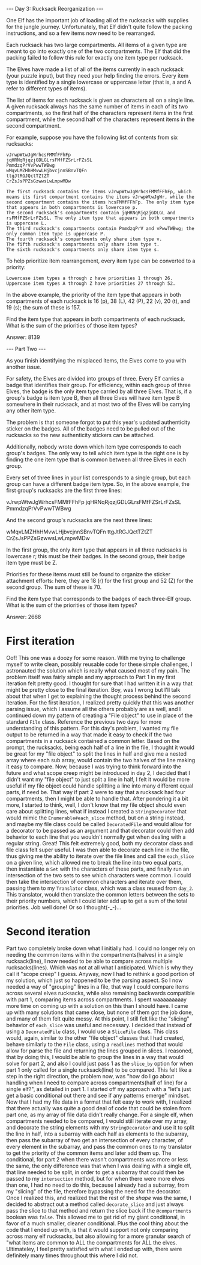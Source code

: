 --- Day 3: Rucksack Reorganization ---

One Elf has the important job of loading all of the rucksacks with supplies for the jungle journey. Unfortunately, that Elf didn't quite follow the packing instructions, and so a few items now need to be rearranged.

Each rucksack has two large compartments. All items of a given type are meant to go into exactly one of the two compartments. The Elf that did the packing failed to follow this rule for exactly one item type per rucksack.

The Elves have made a list of all of the items currently in each rucksack (your puzzle input), but they need your help finding the errors. Every item type is identified by a single lowercase or uppercase letter (that is, a and A refer to different types of items).

The list of items for each rucksack is given as characters all on a single line. A given rucksack always has the same number of items in each of its two compartments, so the first half of the characters represent items in the first compartment, while the second half of the characters represent items in the second compartment.

For example, suppose you have the following list of contents from six rucksacks:

```
vJrwpWtwJgWrhcsFMMfFFhFp
jqHRNqRjqzjGDLGLrsFMfFZSrLrFZsSL
PmmdzqPrVvPwwTWBwg
wMqvLMZHhHMvwLHjbvcjnnSBnvTQFn
ttgJtRGJQctTZtZT
CrZsJsPPZsGzwwsLwLmpwMDw
```

    The first rucksack contains the items vJrwpWtwJgWrhcsFMMfFFhFp, which means its first compartment contains the items vJrwpWtwJgWr, while the second compartment contains the items hcsFMMfFFhFp. The only item type that appears in both compartments is lowercase p.
    The second rucksack's compartments contain jqHRNqRjqzjGDLGL and rsFMfFZSrLrFZsSL. The only item type that appears in both compartments is uppercase L.
    The third rucksack's compartments contain PmmdzqPrV and vPwwTWBwg; the only common item type is uppercase P.
    The fourth rucksack's compartments only share item type v.
    The fifth rucksack's compartments only share item type t.
    The sixth rucksack's compartments only share item type s.

To help prioritize item rearrangement, every item type can be converted to a priority:

    Lowercase item types a through z have priorities 1 through 26.
    Uppercase item types A through Z have priorities 27 through 52.

In the above example, the priority of the item type that appears in both compartments of each rucksack is 16 (p), 38 (L), 42 (P), 22 (v), 20 (t), and 19 (s); the sum of these is 157.

Find the item type that appears in both compartments of each rucksack. What is the sum of the priorities of those item types?

Answer: 8139

--- Part Two ---

As you finish identifying the misplaced items, the Elves come to you with another issue.

For safety, the Elves are divided into groups of three. Every Elf carries a badge that identifies their group. For efficiency, within each group of three Elves, the badge is the only item type carried by all three Elves. That is, if a group's badge is item type B, then all three Elves will have item type B somewhere in their rucksack, and at most two of the Elves will be carrying any other item type.

The problem is that someone forgot to put this year's updated authenticity sticker on the badges. All of the badges need to be pulled out of the rucksacks so the new authenticity stickers can be attached.

Additionally, nobody wrote down which item type corresponds to each group's badges. The only way to tell which item type is the right one is by finding the one item type that is common between all three Elves in each group.

Every set of three lines in your list corresponds to a single group, but each group can have a different badge item type. So, in the above example, the first group's rucksacks are the first three lines:

vJrwpWtwJgWrhcsFMMfFFhFp
jqHRNqRjqzjGDLGLrsFMfFZSrLrFZsSL
PmmdzqPrVvPwwTWBwg

And the second group's rucksacks are the next three lines:

wMqvLMZHhHMvwLHjbvcjnnSBnvTQFn
ttgJtRGJQctTZtZT
CrZsJsPPZsGzwwsLwLmpwMDw

In the first group, the only item type that appears in all three rucksacks is lowercase r; this must be their badges. In the second group, their badge item type must be Z.

Priorities for these items must still be found to organize the sticker attachment efforts: here, they are 18 (r) for the first group and 52 (Z) for the second group. The sum of these is 70.

Find the item type that corresponds to the badges of each three-Elf group. What is the sum of the priorities of those item types?

Answer: 2668

# First iteration

Oof! This one was a doozy for some reason. With me trying to challenge myself to write clean, possibly reusable code for these 
simple challenges, I astronauted the solution which is really what caused most of my pain. The problem itself was fairly simple
and my approach to Part 1 in my first iteration felt pretty good. I thought for sure that I had written it in a way
that might be pretty close to the final iteration. Boy, was I wrong but I'll talk about that when I get to explaining
the thought process behind the second iteration. For the first iteration, I realized pretty quickly that this was another
parsing issue, which I assume all the others probably are as well, and I continued down my pattern of creating a "File object" to
use in place of the standard `File` class. Reference the previous two days for more understanding of this pattern. For this
day's problem, I wanted my file output to be returned in a way that made it easy to check if the two compartments in a rucksack
contained a common letter. Based on the prompt, the rucksacks, being each half of a line in the file, I thought it would be 
great for my "file object" to split the lines in half and give me a nested array where each sub array, would contain the two
halves of the line making it easy to compare. Now, because I was trying to think forward into the future and what scope creep might
be introduced in day 2, I decided that I didn't want my "file object" to just split a line in half, I felt it would be more useful if my
file object could handle splitting a line into many different equal parts, if need be. That way if part 2 were to say that a rucksack had 
four compartments, then I might be able to handle that. After pondering it a bit more, I started to think, well,
I don't know that my file object should even care about splitting lines, what if instead I created a `StringDecorater` that would mimic the
`Enumerable#each_slice` method, but on a string instead, and maybe my file class could be called `DecoratedFile` and would allow for a decorator to
be passed as an argument and that decorator could then add behavior to each line that you wouldn't normally get when dealing with a 
regular string. Great! This felt extremely good, both my decorator class and file class felt super useful. I was then able to decorate
each line in the file, thus giving me the ability to iterate over the file lines and call the `each_slice` on a given line, which allowed me
to break the line into two equal parts, then instantiate a `Set` with the characters of these parts, and finally run an intersection of the two
sets to see which characters were common. I could then take the intersection of common characters and iterate over them, passing them to my
`Translator` class, which was a class reused from `day_2`. This translator, would then translate the common letters between the sets to their 
priority numbers, which I could later add up to get a sum of the total priorities. Job well done! Or so I thought(-_-)...

# Second iteration
Part two completely broke down what I initially had. I could no longer rely on needing the common items within the compartments(halves) in a single
rucksack(line), I now needed to be able to compare across multiple rucksacks(lines). Which was not at all what I anticipated. Which is why they call
it "scope creep" I guess. Anyway, now I had to rethink a good portion of my solution, which just so happened to be the parsing aspect. So I now needed
a way of "grouping" lines in a file, that way I could compare items across several elves rucksacks, while also remaining backwards compatible with part 1,
comparing items across compartments. I spent waaaaaaaaay more time on coming up with a solution on this than I should have. I came up with many solutions
that came close, but none of them got the job done, and many of them felt quite messy. At this point, I still felt like the "slicing" behavior of `each_slice`
was useful and necessary. I decided that instead of using a `DecoratedFile` class, I would use a `SliceFile` class. This class would, again, similar to the
other "file object" classes that I had created, behave similarly to the `File` class, using a `readlines` method that would allow for parse the file and returning
the lines grouped in slices. I reasoned, that by doing this, I would be able to group the lines in a way that would solve for part 2, and also I could just pass
1 as the `slice_by` option for when part 1 only called for a single rucksack(line) to be compared. This felt like a step in the right direction, the problem now,
was "how do I go about handling when I need to compare across compartments(half of line) for a single elf?", as detailed in part 1. I started off my approach with a
"let's just get a basic conditional out there and see if any patterns emerge" mindset. Now that I had my file data in a format that felt easy to work with, I realized
that there actually was quite a good deal of code that could be stolen from part one, as my array of file data didn't really change. For a single elf, when compartments
needed to be compared, I would still iterate over my array, and decorate the string elements with my `StringDecorator` and use it to split the line in half, into a subarray
with each half as elements to the subarray, then pass the subarray of two get an intersection of every character, of every element in the subarray, and pass the common ones
to my translator to get the priority of the common items and later add them up. The conditional, for part 2 when there wasn't compartments was more or less the same, the
only difference was that when I was dealing with a single elf, that line needed to be split, in order to get a subarray that could then be passed to my `intersection` method,
but for when there were more elves than one, I had no need to do this, because I already had a subarray, from my "slicing" of the file, therefore bypassing the need for the
decorator. Once I realized this, and realized that the rest of the *shape* was the same, I decided to abstract out a method called `decorate_slice` and just always pass the slice
to that method and return the slice back if the `@compartments` boolean was `false`. This allowed me to get rid of my giant conditional, in favor of a much smaller, cleaner conditional.
Plus the cool thing about the code that I ended up with, is that it would support not only comparing across many elf rucksacks, but also allowing for a more granular search of "what
items are common to ALL the compartments for ALL the elves. Ultimateley, I feel pretty satisfied with what I ended up with, there were definitely many times throughout this where
I did not.

